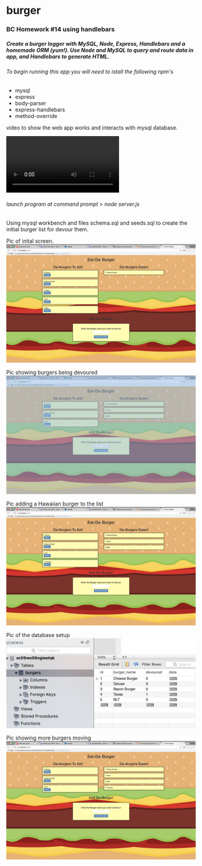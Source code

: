 # burger

### BC Homework #14 using handlebars 
##### Create a burger logger with MySQL, Node, Express, Handlebars and a homemade ORM (yum!).  Use Node and MySQL to query and route data in app, and Handlebars to generate HTML. 
###### To begin running this app you will need to istall the following npm's
* mysql
* express
* body-parser
* express-handlebars
* method-override

video to show the web app works and interacts with mysql database.

![video](/screenshots/Burger_Run.mov)

###### launch program at command prompt > node server.js

Using mysql workbench and files schema.sql and seeds.sql to create the initial burger list for devour them. 

Pic of inital screen.
![initial start](/screenshots/wedsite_start.png)

Pic showing burgers being devoured
![initial start](/screenshots/Devour_burgers.png)

Pic adding a Hawaiian burger to the list
![initial start](/screenshots/Add_Burger.png)

Pic of the database setup
![initial start](/screenshots/Database_start.png)

Pic showing more burgers moving
![initial start](/screenshots/MoveOneMore.png)

